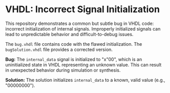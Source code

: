 # VHDL: Incorrect Signal Initialization

This repository demonstrates a common but subtle bug in VHDL code: incorrect initialization of internal signals.  Improperly initialized signals can lead to unpredictable behavior and difficult-to-debug issues.

The `bug.vhdl` file contains code with the flawed initialization. The `bugSolution.vhdl` file provides a corrected version.

**Bug:** The `internal_data` signal is initialized to "x"00", which is an uninitialized state in VHDL representing an unknown value.  This can result in unexpected behavior during simulation or synthesis.

**Solution:** The solution initializes `internal_data` to a known, valid value (e.g., "00000000").